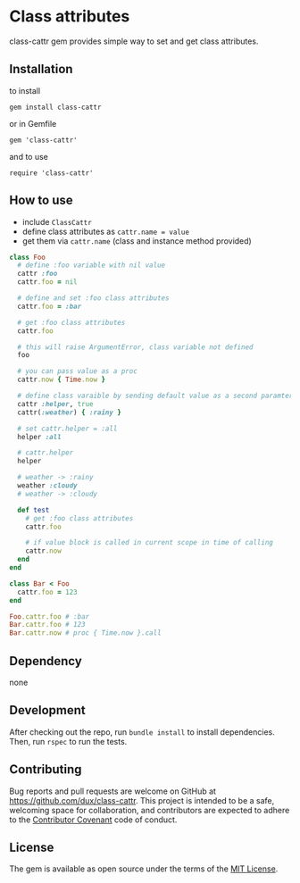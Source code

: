 # Class attributes

class-cattr gem provides simple way to set and get class attributes.

## Installation

to install

`gem install class-cattr`

or in Gemfile

`gem 'class-cattr'`

and to use

`require 'class-cattr'`

## How to use

* include `ClassCattr`
* define class attributes as `cattr.name = value`
* get them via `cattr.name` (class and instance method provided)

```ruby
class Foo
  # define :foo variable with nil value
  cattr :foo
  cattr.foo = nil

  # define and set :foo class attributes
  cattr.foo = :bar

  # get :foo class attributes
  cattr.foo 

  # this will raise ArgumentError, class variable not defined
  foo

  # you can pass value as a proc
  cattr.now { Time.now }

  # define class varaible by sending default value as a second paramter or block
  cattr :helper, true
  cattr(:weather) { :rainy }

  # set cattr.helper = :all
  helper :all

  # cattr.helper
  helper

  # weather -> :rainy
  weather :cloudy
  # weather -> :cloudy

  def test
    # get :foo class attributes
    cattr.foo

    # if value block is called in current scope in time of calling
    cattr.now
  end
end

class Bar < Foo
  cattr.foo = 123
end

Foo.cattr.foo # :bar
Bar.cattr.foo # 123
Bar.cattr.now # proc { Time.now }.call
```

## Dependency

none

## Development

After checking out the repo, run `bundle install` to install dependencies. Then, run `rspec` to run the tests.

## Contributing

Bug reports and pull requests are welcome on GitHub at https://github.com/dux/class-cattr.
This project is intended to be a safe, welcoming space for collaboration, and contributors are expected to adhere to the
[Contributor Covenant](http://contributor-covenant.org) code of conduct.

## License

The gem is available as open source under the terms of the [MIT License](https://opensource.org/licenses/MIT).
